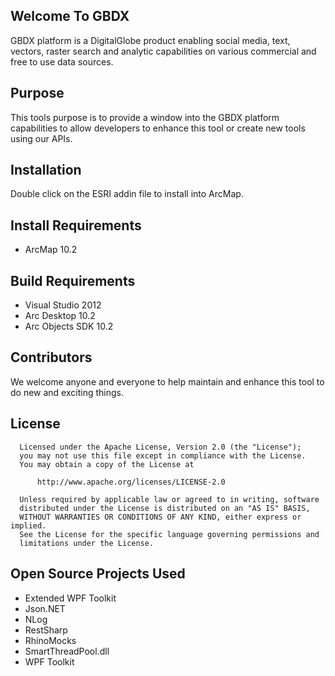 ## Welcome To GBDX
GBDX platform is a DigitalGlobe product enabling social media, text, vectors, raster search and analytic capabilities on various commercial and free to use data sources.  


## Purpose
This tools purpose is to provide a window into the GBDX platform capabilities to allow developers to enhance this tool or create new tools using our APIs.

## Installation
Double click on the ESRI addin file to install into ArcMap.

## Install Requirements
- ArcMap 10.2

## Build Requirements
- Visual Studio 2012
- Arc Desktop 10.2
- Arc Objects SDK 10.2


## Contributors
We welcome anyone and everyone to help maintain and enhance this tool to do new and exciting things.

## License
      Licensed under the Apache License, Version 2.0 (the "License");
      you may not use this file except in compliance with the License.
      You may obtain a copy of the License at
   
          http://www.apache.org/licenses/LICENSE-2.0
   
      Unless required by applicable law or agreed to in writing, software
      distributed under the License is distributed on an "AS IS" BASIS,
      WITHOUT WARRANTIES OR CONDITIONS OF ANY KIND, either express or implied.
      See the License for the specific language governing permissions and
      limitations under the License.

## Open Source Projects Used
- Extended WPF Toolkit
- Json.NET
- NLog
- RestSharp
- RhinoMocks
- SmartThreadPool.dll
- WPF Toolkit
